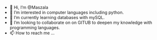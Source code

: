 - 👋 Hi, I’m @Maszala
- 👀 I’m interested in computer languages including python.
- 🌱 I’m currently learning databases with mySQL.
- 💞️ I’m looking to collaborate on on GITUB to deepen my knowledge with programming languages.
- 📫 How to reach me ...

<!---
Maszala/Maszala is a ✨ special ✨ repository because its `README.md` (this file) appears on your GitHub profile.
You can click the Preview link to take a look at your changes.
--->
